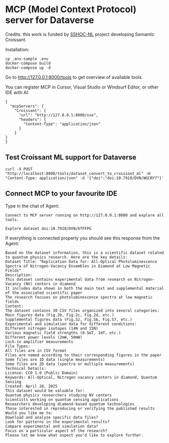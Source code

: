 # MCP (Model Context Protocol) server for Dataverse

Credits: this work is funded by [SSHOC-NL](https://sshoc.nl) project developing Semantic Croissant.

Installation:
```
cp .env-sample .env
docker-compose build
docker-compose up -d
```

Go to http://127.0.0.1:8000/tools to get overview of available tools.

You can register MCP in Cursor, Visual Studio or Windsurf Editor, or other IDE with AI:
```
{
  "mcpServers": {
    "Croissant": {
      "url": "http://127.0.0.1:8000/sse",
      "headers": {
        "Content-Type": "application/json"
      }
    }
}
}
```

## Test Croissant ML support for Dataverse
```
curl -X POST "http://localhost:8000/tools/dataset_convert_to_croissant_ml" -H "Content-Type: application/json" -d '{"doi":"doi:10.7910/DVN/WGCRY7"}'
```

## Connect MCP to your favourite IDE

Type in the chat of Agent:
```
Connect to MCP server running on http://127.0.0.1:8000 and explore all tools.

Explore dataset doi:10.7910/DVN/6TFFPG
```
If everything is connected properly you should see this response from the Agent:
```
Based on the dataset information, this is a scientific dataset related to quantum physics research. Here are the key details:
Dataset Title: "Replication Data for: All-Optical Photoluminescence Spectra of Nitrogen-Vacancy Ensembles in Diamond at Low Magnetic Fields"
Description:
This dataset contains experimental data from research on Nitrogen-Vacancy (NV) centers in diamond
It includes data shown in both the main text and supplemental material of the associated scientific paper
The research focuses on photoluminescence spectra at low magnetic fields
Content:
The dataset contains 30 CSV files organized into several categories:
Main figures data (Fig.2b, Fig.2c, Fig.2d, etc.)
Supplemental figures data (Fig.S2, Fig.S6, Fig.S7, etc.)
Experimental and simulation data for different conditions:
Different nitrogen isotopes (14N and 15N)
Various magnetic field strengths (0.5mT, 1mT, etc.)
Different power levels (2mW, 50mW)
Lock-in amplifier measurements
File Types:
All files are in CSV format
Files are named according to their corresponding figures in the paper
Some files are 1D data (single measurements)
Some files are 2D data (spectra or multiple measurements)
Technical Details:
License: CC0 1.0 (Public Domain)
Keywords: All-Optical, Nitrogen vacancy centers in diamond, Quantum Sensing
Created: April 28, 2025
This dataset would be valuable for:
Quantum physics researchers studying NV centers
Scientists working on quantum sensing applications
Researchers developing diamond-based quantum technologies
Those interested in reproducing or verifying the published results
Would you like me to:
Download and analyze specific data files?
Look for patterns in the experimental results?
Compare experimental and simulation data?
Focus on a particular aspect of the research?
Please let me know what aspect you'd like to explore further.
```
